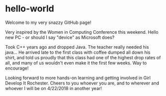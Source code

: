 # hello-world
Welcome to my very snazzy GitHub page! 

Very inspired by the Women in Computing Conference this weekend. Hello new PC - or should I say "device" as Microsoft does? 

Took C++ years ago and dropped Java. The teacher really needed his java... He arrived late to the first class with coffee dumped all down his shirt, and told us proudly that this class had one of the highest drop rates of all, and many of us wouldn't even make it the first few weeks. Way to encourage!

Looking forward to more hands-on learning and getting involved in Girl Develop It Rochester. Cheers to you whoever you are, and to wherever and whoever I will be on 4/22/2018 in another year! 
